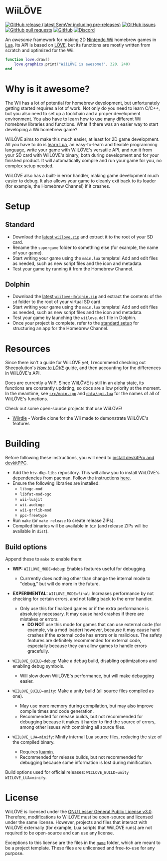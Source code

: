 # WiiLÖVE
[![GitHub release (latest SemVer including pre-releases)](https://img.shields.io/github/v/release/HTV04/wiilove?include_prereleases&style=flat-square)](https://github.com/HTV04/wiilove/releases) [![GitHub issues](https://img.shields.io/github/issues/HTV04/wiilove?style=flat-square)](https://github.com/HTV04/wiilove/issues) [![GitHub pull requests](https://img.shields.io/github/issues-pr/HTV04/wiilove?style=flat-square)](https://github.com/HTV04/wiilove/pulls) [![GitHub](https://img.shields.io/github/license/HTV04/wiilove?style=flat-square)](https://github.com/HTV04/wiilove/blob/main/LICENSE) [![Discord](https://img.shields.io/discord/852658576577003550?style=flat-square)](https://discord.gg/tQGzN2Wu48)

An *awesome* framework for making 2D [Nintendo Wii](https://en.wikipedia.org/wiki/Wii) homebrew games in [Lua](https://www.lua.org/). Its API is based on [LÖVE](https://love2d.org/), but its functions are mostly written from scratch and optimized for the Wii.

```lua
function love.draw()
	love.graphics.print("WiiLÖVE is awesome!", 320, 240)
end
```

# Why is it awesome?
The Wii has a lot of potential for homebrew development, but unfortunately getting started requires a lot of work. Not only do you need to learn C/C++, but you also need to set up a toolchain and a proper development environment. You also have to learn how to use many different Wii homebrew libraries and functions. What if there was an easier way to start developing a Wii homebrew game?

WiiLÖVE aims to make this much easier, at least for 2D game development. All you have to do is [learn Lua](https://www.lua.org/manual/5.1/), an easy-to-learn and flexible programming language, write your game with WiiLÖVE's versatile API, and run it from your SD card with WiiLÖVE's binary, both during development and for your finished product. It will automatically compile and run your game for you, no complex setup needed.

WiiLÖVE also has a built-in error handler, making game development much easier to debug. It also allows your game to cleanly exit back to its loader (for example, the Homebrew Channel) if it crashes.

# Setup
## Standard
* Download the [latest `wiilove.zip`](https://github.com/HTV04/wiilove/releases/latest) and extract it to the root of your SD card.
* Rename the `supergame` folder to something else (for example, the name of your game).
* Start writing your game using the `main.lua` template! Add and edit files as needed, such as new script files and the icon and metadata.
* Test your game by running it from the Homebrew Channel.

## Dolphin
* Download the [latest `wiilove-dolphin.zip`](https://github.com/HTV04/wiilove/releases/latest) and extract the contents of the `sd` folder to the root of your virtual SD card.
* Start writing your game using the `main.lua` template! Add and edit files as needed, such as new script files and the icon and metadata.
* Test your game by launching the `wiilove.dol` file in Dolphin.
* Once your project is complete, refer to the [standard setup](#standard) for structuring an app for the Homebrew Channel.

# Resources
Since there isn't a guide for WiiLÖVE yet, I recommend checking out Sheepolution's [*How to LÖVE*](https://www.sheepolution.com/learn/book/contents) guide, and then accounting for the differences in WiiLÖVE's API.

Docs are currently a WIP. Since WiiLÖVE is still in an alpha state, its functions are constantly updating, so docs are a low priority at the moment. In the meantime, see [`src/main.cpp`](src/main.cpp) and [`data/api.lua`](data/api.lua) for the names of all of WiiLÖVE's functions.

Check out some open-source projects that use WiiLÖVE!
* [Wiirdle](https://github.com/HTV04/wiirdle) - Wordle clone for the Wii made to demonstrate WiiLÖVE's features

# Building
Before following these instructions, you will need to [install devkitPro and devkitPPC](https://devkitpro.org/wiki/Getting_Started).

* Add the `htv-dkp-libs` repository. This will allow you to install WiiLÖVE's dependencies from pacman. Follow the instructions [here](https://github.com/HTV04/htv-dkp-libs).
* Ensure the following libraries are installed:
  * `libogc-mod`
  * `libfat-mod-ogc`
  * `wii-luajit`
  * `wii-audiogc`
  * `wii-grrlib-mod`
  * `ppc-freetype`
* Run `make` (or `make release` to create release ZIPs).
* Compiled binaries will be available in `bin` (and release ZIPs will be available in `dist`).

## Build options
Append these to `make` to enable them:

* **WIP:** `WIILOVE_MODE=debug`: Enables features useful for debugging.
  * Currrently does nothing other than change the internal mode to "debug," but will do more in the future.
* **EXPERIMENTAL:** `WIILOVE_MODE=final`: Increases performance by not checking for certain errors, and not falling back to the error handler.
  * Only use this for finalized games or if the extra performance is absolutely necessary. It may cause hard crashes if there are mistakes or errors.
    * **DO NOT** use this mode for games that can use external code (for example, via a mod loader) however, because it may cause hard crashes if the external code has errors or is malicious. The safety features are definitely recommended for external code, especially because they can allow games to handle errors gracefully.

* `WIILOVE_BUILD=debug`: Make a debug build, disabling optimizations and enabling debug symbols.
  * Will slow down WiiLÖVE's performance, but will make debugging easier.
* `WIILOVE_BUILD=unity`: Make a unity build (all source files compiled as one).
  * May use more memory during compilation, but may also improve compile times and code generation.
  * Recommended for release builds, but not recommended for debugging because it makes it harder to find the source of errors, among other issues with combining all source files.

* `WIILOVE_LUA=minify`: Minify internal Lua source files, reducing the size of the compiled binary.
  * Requires [luamin](https://github.com/mathiasbynens/luamin#using-the-luamin-binary).
  * Recommended for release builds, but not recommended for debugging because some information is lost during minification.

Build options used for official releases: `WIILOVE_BUILD=unity WIILOVE_LUA=minify`.

# License
WiiLÖVE is licensed under the [GNU Lesser General Public License v3.0](LICENSE). Therefore, modifications to WiiLÖVE must be open-source and licensed under the same license. However, projects and files that interact with WiiLÖVE externally (for example, Lua scripts that WiiLÖVE runs) are not required to be open-source and can use any license.

Exceptions to this license are the files in the [`game`](game) folder, which are meant to be a project template. These files are unlicensed and free-to-use for any purpose.
